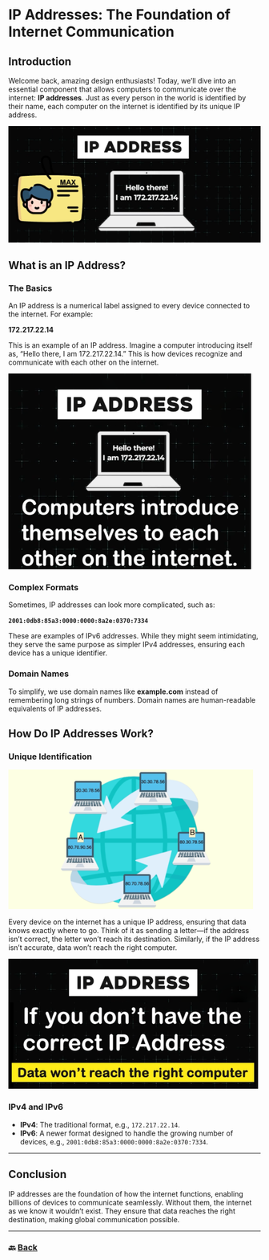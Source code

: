 # **IP Addresses: The Foundation of Internet Communication**

## **Introduction**

Welcome back, amazing design enthusiasts\! Today, we’ll dive into an essential component that allows computers to communicate over the internet: **IP addresses**. Just as every person in the world is identified by their name, each computer on the internet is identified by its unique IP address.

![01.png](img/01.png)

## **What is an IP Address?**

### **The Basics**

An IP address is a numerical label assigned to every device connected to the internet. For example:

**172.217.22.14**

This is an example of an IP address. Imagine a computer introducing itself as, “Hello there, I am 172.217.22.14.” This is how devices recognize and communicate with each other on the internet.

![02.png](img/02.png)

### **Complex Formats**

Sometimes, IP addresses can look more complicated, such as:

**`2001:0db8:85a3:0000:0000:8a2e:0370:7334`**

These are examples of IPv6 addresses. While they might seem intimidating, they serve the same purpose as simpler IPv4 addresses, ensuring each device has a unique identifier.

### **Domain Names**

To simplify, we use domain names like **example.com** instead of remembering long strings of numbers. Domain names are human-readable equivalents of IP addresses.

## **How Do IP Addresses Work?**

### **Unique Identification**

![03.png](img/03.png)

Every device on the internet has a unique IP address, ensuring that data knows exactly where to go. Think of it as sending a letter—if the address isn’t correct, the letter won’t reach its destination. Similarly, if the IP address isn’t accurate, data won’t reach the right computer.

![04.png](img/04.png)

### **IPv4 and IPv6**

* **IPv4**: The traditional format, e.g., `172.217.22.14`.  
* **IPv6**: A newer format designed to handle the growing number of devices, e.g., `2001:0db8:85a3:0000:0000:8a2e:0370:7334`.

---
## **Conclusion**

IP addresses are the foundation of how the internet functions, enabling billions of devices to communicate seamlessly. Without them, the internet as we know it wouldn’t exist. They ensure that data reaches the right destination, making global communication possible.

---

### 🔙 [Back](../README.md)